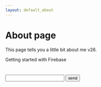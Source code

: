 ```yaml
---
layout: default_about
---
```


# About page

This page tells you a little bit about me v26.

<p>Getting started with Firebase</p>
<h1 id="bigOne"></h1>

<form method="post" name="MyForm">
<input type="text" name="name" id="name" />
<input type="submit" name="send" id="send" value="send" />
</form>

<!-- The core Firebase JS SDK is always required and must be listed first -->
<script src="https://www.gstatic.com/firebasejs/7.14.2/firebase-app.js"></script>

<!-- TODO: Add SDKs for Firebase products that you want to use
     https://firebase.google.com/docs/web/setup#available-libraries -->
<script src="https://www.gstatic.com/firebasejs/7.14.2/firebase-analytics.js"></script>
<script src="https://www.gstatic.com/firebasejs/7.14.2/firebase-firestore.js"></script>

<script>
  // Your web app's Firebase configuration
  var firebaseConfig = {
    apiKey: "AIzaSyDLKgD71AO7O9s7xGLQLYjJYlqJWiRf4yU",
    authDomain: "sparvana-firebase.firebaseapp.com",
    databaseURL: "https://sparvana-firebase.firebaseio.com",
    projectId: "sparvana-firebase",
    storageBucket: "sparvana-firebase.appspot.com",
    messagingSenderId: "1049047251963",
    appId: "1:1049047251963:web:982fcbb0c34bb3b6dde95e",
    measurementId: "G-FQDXJT12JN"
  };
  // Initialize Firebase
  var app = firebase.initializeApp(firebaseConfig);
  firebase.analytics();

var db = firebase.firestore(app);

//db.collection("email_subs").add({
//    email: document.getElementById("name").value
//})


</script>




